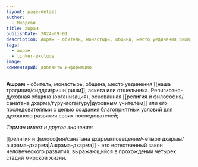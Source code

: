 ```yaml
---
layout: page-detail
author:
  - Яшодеви
title: ашрам
publishDate: 2024-09-01
description: Ашрам - обитель, монастырь, община, место уединения риши, аскета или отшельника;
tags:
  - ашрам
  - linker-exclude
image: 
комментарий: добавить информацию
---
```

**Ашрам** - обитель, монастырь, община, место уединения [[наша традиция/сиддхи/риши|риши]], аскета или отшельника. Религиозно-духовная община (организация), основанная [[религия и философия/санатана дхарма/гуру-йога/гуру|духовным учителем]] или его последователями с целью создания благоприятных условий для духовного развития своих последователей;

*Термин имеет и другое значение:*

[[религия и философия/санатана дхарма/поведение/четыре дхармы/ашрама-дхарма|Ашрама-дхарма]] - это естественный закон человеческого развития, выражающийся в прохождении четырех стадий мирской жизни.

